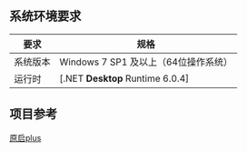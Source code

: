 
## 系统环境要求

|要求|规格|
|-|-|
|系统版本|Windows 7 SP1 及以上（64位操作系统）|
|运行时|[.NET **Desktop** Runtime 6.0.4]

## 项目参考 
[原启plus](https://github.com/DawnFz/Genshin.Launcher.Plus)

